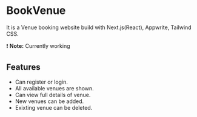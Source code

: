 
# BookVenue

It is a Venue booking website build with Next.js(React), Appwrite, Tailwind CSS.

:exclamation: **Note:** Currently working


## Features

- Can register or login.
- All available venues are shown.
- Can view full details of venue.
- New venues can be added.
- Exixting venue can be deleted.


